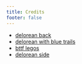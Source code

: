 ```yaml
---
title: Credits
footer: false
---
```


* [delorean back](https://www.flickr.com/photos/jasoncipriani/11866004734)
* [delorean with blue trails](https://www.flickr.com/photos/wizzer/9295055565)
* [bttf legos](https://www.flickr.com/photos/brianneudorff/10047726604)
* [delorean side](https://www.flickr.com/photos/mooshuu/5963681346)
